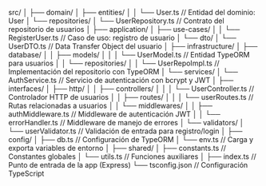 src/
│
├── domain/
│ ├── entities/
│ │ └── User.ts // Entidad del dominio: User
│ └── repositories/
│ └── UserRepository.ts // Contrato del repositorio de usuarios
│
├── application/
│ ├── use-cases/
│ │ └── RegisterUser.ts // Caso de uso: registro de usuario
│ └── dto/
│ └── UserDTO.ts // Data Transfer Object del usuario
│
├── infrastructure/
│ ├── database/
│ │ ├── models/
│ │ │ └── UserModel.ts // Entidad TypeORM para usuarios
│ │ └── repositories/
│ │ └── UserRepoImpl.ts // Implementación del repositorio con TypeORM
│ └── services/
│ └── AuthService.ts // Servicio de autenticación con bcrypt y JWT
│
├── interfaces/
│ ├── http/
│ │ ├── controllers/
│ │ │ └── UserController.ts // Controlador HTTP de usuarios
│ │ ├── routes/
│ │ │ └── userRoutes.ts // Rutas relacionadas a usuarios
│ │ └── middlewares/
│ │ ├── authMiddleware.ts // Middleware de autenticación JWT
│ │ └── errorHandler.ts // Middleware de manejo de errores
│ └── validators/
│ └── userValidator.ts // Validación de entrada para registro/login
│
├── config/
│ ├── db.ts // Configuración de TypeORM
│ └── env.ts // Carga y exporta variables de entorno
│
├── shared/
│ ├── constants.ts // Constantes globales
│ └── utils.ts // Funciones auxiliares
│
├── index.ts // Punto de entrada de la app (Express)
└── tsconfig.json // Configuración TypeScript
